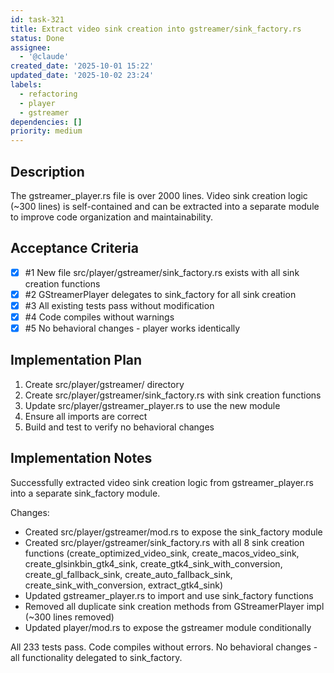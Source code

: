 ```yaml
---
id: task-321
title: Extract video sink creation into gstreamer/sink_factory.rs
status: Done
assignee:
  - '@claude'
created_date: '2025-10-01 15:22'
updated_date: '2025-10-02 23:24'
labels:
  - refactoring
  - player
  - gstreamer
dependencies: []
priority: medium
---
```


## Description

<!-- SECTION:DESCRIPTION:BEGIN -->
The gstreamer_player.rs file is over 2000 lines. Video sink creation logic (~300 lines) is self-contained and can be extracted into a separate module to improve code organization and maintainability.
<!-- SECTION:DESCRIPTION:END -->

## Acceptance Criteria
<!-- AC:BEGIN -->
- [x] #1 New file src/player/gstreamer/sink_factory.rs exists with all sink creation functions
- [x] #2 GStreamerPlayer delegates to sink_factory for all sink creation
- [x] #3 All existing tests pass without modification
- [x] #4 Code compiles without warnings
- [x] #5 No behavioral changes - player works identically
<!-- AC:END -->

## Implementation Plan

<!-- SECTION:PLAN:BEGIN -->
1. Create src/player/gstreamer/ directory
2. Create src/player/gstreamer/sink_factory.rs with sink creation functions
3. Update src/player/gstreamer_player.rs to use the new module
4. Ensure all imports are correct
5. Build and test to verify no behavioral changes
<!-- SECTION:PLAN:END -->

## Implementation Notes

<!-- SECTION:NOTES:BEGIN -->
Successfully extracted video sink creation logic from gstreamer_player.rs into a separate sink_factory module.

Changes:
- Created src/player/gstreamer/mod.rs to expose the sink_factory module
- Created src/player/gstreamer/sink_factory.rs with all 8 sink creation functions (create_optimized_video_sink, create_macos_video_sink, create_glsinkbin_gtk4_sink, create_gtk4_sink_with_conversion, create_gl_fallback_sink, create_auto_fallback_sink, create_sink_with_conversion, extract_gtk4_sink)
- Updated gstreamer_player.rs to import and use sink_factory functions
- Removed all duplicate sink creation methods from GStreamerPlayer impl (~300 lines removed)
- Updated player/mod.rs to expose the gstreamer module conditionally

All 233 tests pass. Code compiles without errors. No behavioral changes - all functionality delegated to sink_factory.
<!-- SECTION:NOTES:END -->
